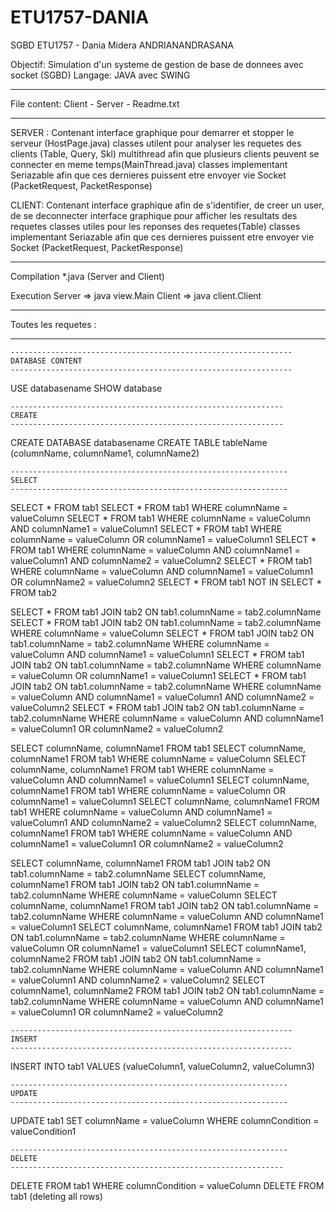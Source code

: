 # ETU1757-DANIA
 SGBD
ETU1757 - Dania Midera ANDRIANANDRASANA

Objectif: Simulation d'un systeme de gestion de base de donnees avec socket (SGBD)
Langage: JAVA avec SWING

**************************************************************
File content: Client - Server - Readme.txt
**************************************************************

SERVER : Contenant
	interface graphique pour demarrer et stopper le serveur (HostPage.java)
	classes utilent pour analyser les requetes des clients (Table, Query, Skl)
	multithread afin que plusieurs clients peuvent se connecter en meme temps(MainThread.java)
	classes implementant Seriazable afin que ces dernieres puissent etre envoyer vie Socket
		(PacketRequest, PacketResponse)

CLIENT: Contenant
	interface graphique afin de s'identifier, de creer un user, de se deconnecter
	interface graphique pour afficher les resultats des requetes 
	classes utiles pour les reponses des requetes(Table)
	classes implementant Seriazable afin que ces dernieres puissent etre envoyer vie Socket
		(PacketRequest, PacketResponse)

*****************************************************************
Compilation *.java (Server and Client)

Execution
Server => java view.Main
Client => java client.Client

****************************************************************
Toutes les requetes :
****************************************************************

	---------------------------------------------------------------
	DATABASE CONTENT
	---------------------------------------------------------------

USE databasename
SHOW database

	-------------------------------------------------------------
	CREATE
	-------------------------------------------------------------

CREATE DATABASE databasename
CREATE TABLE tableName (columnName, columnName1, columnName2)

	--------------------------------------------------------------
	SELECT 
	--------------------------------------------------------------

SELECT * FROM tab1
SELECT * FROM tab1 WHERE columnName = valueColumn
SELECT * FROM tab1 WHERE columnName = valueColumn AND columnName1 = valueColumn1
SELECT * FROM tab1 WHERE columnName = valueColumn OR columnName1 = valueColumn1 
SELECT * FROM tab1 WHERE columnName = valueColumn AND columnName1 = valueColumn1 AND columnName2 = valueColumn2
SELECT * FROM tab1 WHERE columnName = valueColumn AND columnName1 = valueColumn1 OR columnName2 = valueColumn2
SELECT * FROM tab1 NOT IN SELECT * FROM tab2

SELECT * FROM tab1 JOIN tab2 ON tab1.columnName = tab2.columnName
SELECT * FROM tab1 JOIN tab2 ON tab1.columnName = tab2.columnName WHERE columnName = valueColumn
SELECT * FROM tab1 JOIN tab2 ON tab1.columnName = tab2.columnName WHERE columnName = valueColumn AND columnName1 = valueColumn1
SELECT * FROM tab1 JOIN tab2 ON tab1.columnName = tab2.columnName WHERE columnName = valueColumn OR columnName1 = valueColumn1 
SELECT * FROM tab1 JOIN tab2 ON tab1.columnName = tab2.columnName WHERE columnName = valueColumn AND columnName1 = valueColumn1 AND columnName2 = valueColumn2
SELECT * FROM tab1 JOIN tab2 ON tab1.columnName = tab2.columnName WHERE columnName = valueColumn AND columnName1 = valueColumn1 OR columnName2 = valueColumn2


SELECT columnName, columnName1 FROM tab1
SELECT columnName, columnName1 FROM tab1 WHERE columnName = valueColumn
SELECT columnName, columnName1 FROM tab1 WHERE columnName = valueColumn AND columnName1 = valueColumn1
SELECT columnName, columnName1 FROM tab1 WHERE columnName = valueColumn OR columnName1 = valueColumn1 
SELECT columnName, columnName1 FROM tab1 WHERE columnName = valueColumn AND columnName1 = valueColumn1 AND columnName2 = valueColumn2
SELECT columnName, columnName1 FROM tab1 WHERE columnName = valueColumn AND columnName1 = valueColumn1 OR columnName2 = valueColumn2

SELECT columnName, columnName1 FROM tab1 JOIN tab2 ON tab1.columnName = tab2.columnName
SELECT columnName, columnName1 FROM tab1 JOIN tab2 ON tab1.columnName = tab2.columnName WHERE columnName = valueColumn
SELECT columnName, columnName1 FROM tab1 JOIN tab2 ON tab1.columnName = tab2.columnName WHERE columnName = valueColumn AND columnName1 = valueColumn1
SELECT columnName, columnName1 FROM tab1 JOIN tab2 ON tab1.columnName = tab2.columnName WHERE columnName = valueColumn OR columnName1 = valueColumn1 
SELECT columnName1, columnName2 FROM tab1 JOIN tab2 ON tab1.columnName = tab2.columnName WHERE columnName = valueColumn AND columnName1 = valueColumn1 AND columnName2 = valueColumn2
SELECT columnName1, columnName2 FROM tab1 JOIN tab2 ON tab1.columnName = tab2.columnName WHERE columnName = valueColumn AND columnName1 = valueColumn1 OR columnName2 = valueColumn2

	---------------------------------------------------------------
	INSERT	
	---------------------------------------------------------------
INSERT INTO tab1 VALUES (valueColumn1, valueColumn2, valueColumn3)

	--------------------------------------------------------------
	UPDATE
	--------------------------------------------------------------
UPDATE tab1 SET columnName = valueColumn WHERE columnCondition = valueCondition1

	--------------------------------------------------------------
	DELETE
	-------------------------------------------------------------
DELETE FROM tab1 WHERE columnCondition = valueColumn
DELETE FROM tab1 (deleting all rows)
